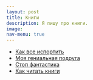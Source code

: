 ```yaml
---
layout: post
title: Книги
description: Я пишу про книги.
image: 
nav-menu: true
---
```


* [Как все испортить](kak-vse-isportit.md)
* [Моя гениальная подруга](my-brilliant-friend.md)
* [Стоп фантастика](stop-fantastika.md)
* [Как читать книги](kak-chitat-knigi.md)
